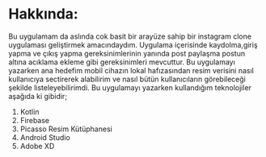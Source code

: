 # Hakkında:
Bu uygulamam da aslında cok basit bir arayüze sahip bir instagram clone uygulaması geliştirmek amacındaydım. Uygulama içerisinde kaydolma,giriş yapma ve çıkış yapma 
gereksinimlerinin yanında post paylaşma postun altına acıklama ekleme gibi gereksinimleri mevcuttur. Bu uygulamayı yazarken ana hedefim mobil cihazın lokal hafızasından
resim verisini nasıl  kullanıcıya sectirerek alabilirim ve nasıl bütün kullanıcıların görebileceği şekilde listeleyebilirimdi. Bu uygulamayı yazarken kullandığım teknolojiler
aşağıda ki gibidir;

 1. Kotlin
 2. Firebase
 3. Picasso Resim Kütüphanesi 
 4. Android Studio 
 5. Adobe XD
